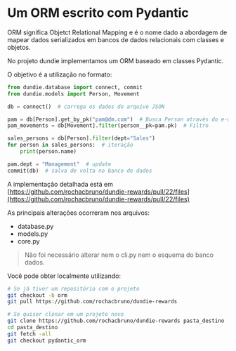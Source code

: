 # Um ORM escrito com Pydantic

ORM significa Objetct Relational Mapping e é o nome dado a abordagem
de mapear dados serializados em bancos de dados relacionais com classes e objetos.

No projeto dundie implementamos um ORM baseado em classes Pydantic.

O objetivo é a utilização no formato:

```py
from dundie.database import connect, commit
from dundie.models import Person, Movement

db = connect()  # carrega os dados do arquivo JSON

pam = db[Person].get_by_pk("pam@dm.com")  # Busca Person através do e-mail
pam_movements = db[Movement].filter(person__pk=pam.pk)  # Filtro 

sales_persons = db[Person].filter(dept="Sales")
for person in sales_persons:  # iteração
    print(person.name)

pam.dept = "Management"  # update
commit(db)  # salva de volta no banco de dados
```

A implementação detalhada está em [https://github.com/rochacbruno/dundie-rewards/pull/22/files](https://github.com/rochacbruno/dundie-rewards/pull/22/files)


As principais alterações ocorreram nos arquivos:

- database.py
- models.py
- core.py

> Não foi necessário alterar nem o cli.py nem o esquema do banco dados.


Você pode obter localmente utilizando:

```bash
# Se já tiver um repositório com o projeto
git checkout -b orm
git pull https://github.com/rochacbruno/dundie-rewards

# Se quiser clonar em um projeto novo
git clone https://github.com/rochacbruno/dundie-rewards pasta_destino
cd pasta_destino
git fetch -all
git checkout pydantic_orm
```
